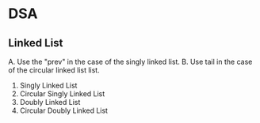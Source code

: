 # DSA

## Linked List

A. Use the "prev" in the case of the singly linked list. 
B. Use tail in the case of the circular linked list list.

1. Singly Linked List
2. Circular Singly Linked List
3. Doubly Linked List
4. Circular Doubly Linked List
